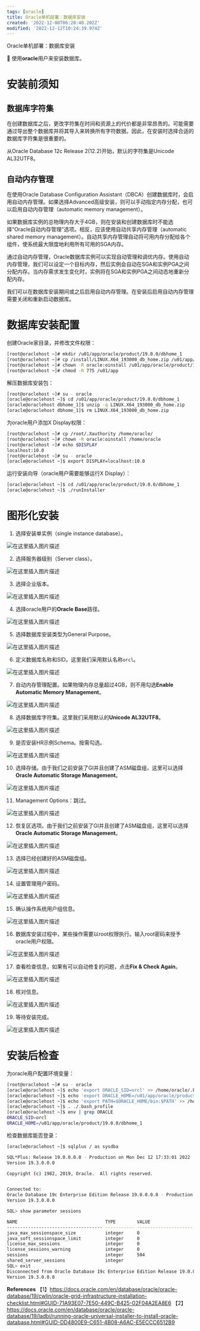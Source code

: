 ```yaml
---
tags: [oracle]
title: Oracle单机部署：数据库安装
created: '2022-12-08T06:20:40.202Z'
modified: '2022-12-12T10:24:39.974Z'
---
```


Oracle单机部署：数据库安装

:dolphin: 使用**oracle**用户来安装数据库。

# 安装前须知
## 数据库字符集
在创建数据库之后，更改字符集在时间和资源上的代价都是非常昂贵的。可能需要通过导出整个数据库并将其导入来转换所有字符数据。因此，在安装时选择合适的数据库字符集是很重要的。

从Oracle Database 12c Release 2(12.2)开始，默认的字符集是Unicode AL32UTF8。

## 自动内存管理
在使用Oracle Database Configuration Assistant（DBCA）创建数据库时，会启用自动内存管理。如果选择Advanced高级安装，则可以手动指定内存分配，也可以启用自动内存管理（automatic memory management）。

如果数据库实例的总物理内存大于4GB，则在安装和创建数据库时不能选择“Oracle自动内存管理”选项。相反，应该使用自动共享内存管理（automatic shared memory management）。自动共享内存管理自动将可用内存分配给各个组件，使系统最大限度地利用所有可用的SGA内存。

通过自动内存管理，Oracle数据库实例可以实现自动管理和调优内存。使用自动内存管理，我们可以设定一个目标内存，然后实例会自动在SGA和实例PGA之间分配内存。当内存需求发生变化时，实例将在SGA和实例PGA之间动态地重新分配内存。

我们可以在数据库安装期间或之后启用自动内存管理。在安装后启用自动内存管理需要关闭和重新启动数据库。

# 数据库安装配置
创建Oracle家目录，并修改文件权限：
```bash
[root@oraclehost ~]# mkdir /u01/app/oracle/product/19.0.0/dbhome_1
[root@oraclehost ~]# cp /install/LINUX.X64_193000_db_home.zip /u01/app/oracle/product/19.0.0/dbhome_1/
[root@oraclehost ~]# chown -R oracle:oinstall /u01/app/oracle/product/19.0.0/dbhome_1
[root@oraclehost ~]# chmod -R 775 /u01/app
```

解压数据库安装包：
```bash
[root@oraclehost ~]# su - oracle
[oracle@oraclehost ~]$ cd /u01/app/oracle/product/19.0.0/dbhome_1
[oracle@oraclehost dbhome_1]$ unzip -q LINUX.X64_193000_db_home.zip
[oracle@oraclehost dbhome_1]$ rm LINUX.X64_193000_db_home.zip
```

为oracle用户添加X Display权限：
```bash
[root@oraclehost ~]# cp /root/.Xauthority /home/oracle/
[root@oraclehost ~]# chown -R oracle:oinstall /home/oracle
[root@oraclehost ~]# echo $DISPLAY
localhost:10.0
[root@oraclehost ~]# su - oracle
[oracle@oraclehost ~]$ export DISPLAY=localhost:10.0
```

运行安装向导（oracle用户需要能够运行X Display）：
```bash
[oracle@oraclehost ~]$ cd /u01/app/oracle/product/19.0.0/dbhome_1
[oracle@oraclehost ~]$ ./runInstaller
```

# 图形化安装
1. 选择安装单实例（single instance database）。

![在这里插入图片描述](https://img-blog.csdnimg.cn/49c9070cb3024b24a040eb075f55c4a2.png#pic_center)

2. 选择服务器级别（Server class）。

![在这里插入图片描述](https://img-blog.csdnimg.cn/24e9f3d8cea64c95bdda3660d280f164.png#pic_center)

3. 选择企业版本。

![在这里插入图片描述](https://img-blog.csdnimg.cn/4266163cbc1847868ff24176e48ae56d.png#pic_center)

4. 选择oracle用户的**Oracle Base**路径。

![在这里插入图片描述](https://img-blog.csdnimg.cn/427542d1b32b423b9219781a6319836e.png#pic_center)

5. 选择数据库安装类型为General Purpose。

![在这里插入图片描述](https://img-blog.csdnimg.cn/b0fcb8b3ba5b4a7fb9dc9d7699248748.png#pic_center)

6. 定义数据库名称和SID。这里我们采用默认名称`orcl`。

![在这里插入图片描述](https://img-blog.csdnimg.cn/a094878918524526813b2e3b43a70ded.png#pic_center)

7. 自动内存管理配置。如果物理内存总量超过4GB，则不用勾选**Enable Automatic Memory Management**。

![在这里插入图片描述](https://img-blog.csdnimg.cn/1b6210b723a6498a8843c473f5efa37c.png#pic_center)

8. 选择数据库字符集。这里我们采用默认的**Unicode AL32UTF8**。

![在这里插入图片描述](https://img-blog.csdnimg.cn/564f9df7c07d441aa16cfaab709eadf1.png#pic_center)

9. 是否安装HR示例Schema。按需勾选。

 ![在这里插入图片描述](https://img-blog.csdnimg.cn/b9b407d4864f40e690e2125c0b7af2aa.png#pic_center)

10. 选择存储。由于我们之前安装了GI并且创建了ASM磁盘组，这里可以选择**Oracle Automatic Storage Management**。

![在这里插入图片描述](https://img-blog.csdnimg.cn/d0178ffdd7a14aefbd9745d8a41b4ec9.png#pic_center)

11. Management Options：跳过。

![在这里插入图片描述](https://img-blog.csdnimg.cn/65ac0a61355745a89b189558e7a5ef13.png#pic_center)

12. 恢复区选项。由于我们之前安装了GI并且创建了ASM磁盘组，这里可以选择**Oracle Automatic Storage Management**。

![在这里插入图片描述](https://img-blog.csdnimg.cn/785bfb1d5fdc4b44bd7089a1c196b389.png#pic_center)

13. 选择已经创建好的ASM磁盘组。

![在这里插入图片描述](https://img-blog.csdnimg.cn/8cb58de1a3844d40bd4f230fbddb4432.png#pic_center)

14. 设置管理用户密码。

![在这里插入图片描述](https://img-blog.csdnimg.cn/6ab37bc074d0432085e73dbe5bac6c78.png#pic_center)

15. 确认操作系统用户组信息。

![在这里插入图片描述](https://img-blog.csdnimg.cn/39dd78a011c940bf9b45c379462ca35c.png#pic_center)

16. 数据库安装过程中，某些操作需要以root权限执行。输入root密码来授予oracle用户权限。

![在这里插入图片描述](https://img-blog.csdnimg.cn/dc17380a37ad4b35afebe930ad3ec3c6.png#pic_center)

17. 查看检查信息，如果有可以自动修复的问题，点击**Fix & Check Again**。

![在这里插入图片描述](https://img-blog.csdnimg.cn/6ef0476dbb3f406db0d65b4c579bf026.png#pic_center)

18.  核对信息。

![在这里插入图片描述](https://img-blog.csdnimg.cn/eb339e6dc9ee4233a323d75f8d50f1db.png#pic_center)

19. 等待安装完成。

![在这里插入图片描述](https://img-blog.csdnimg.cn/6401b409eb864a46835ee6064d6140bf.png#pic_center)



# 安装后检查
为oracle用户配置环境变量：
```bash
[root@oraclehost ~]# su - oracle
[oracle@oraclehost ~]$ echo 'export ORACLE_SID=orcl' >> /home/oracle/.bash_profile
[oracle@oraclehost ~]$ echo 'export ORACLE_HOME=/u01/app/oracle/product/19.0.0/dbhome_1' >> /home/oracle/.bash_profile
[oracle@oraclehost ~]$ echo 'export PATH=$ORACLE_HOME/bin:$PATH' >> /home/oracle/.bash_profile
[oracle@oraclehost ~]$ . ./.bash_profile
[oracle@oraclehost ~]$ env | grep ORACLE
ORACLE_SID=orcl
ORACLE_HOME=/u01/app/oracle/product/19.0.0/dbhome_1
```

检查数据库能否登录：
```bash
[oracle@oraclehost ~]$ sqlplus / as sysdba

SQL*Plus: Release 19.0.0.0.0 - Production on Mon Dec 12 17:33:01 2022
Version 19.3.0.0.0

Copyright (c) 1982, 2019, Oracle.  All rights reserved.


Connected to:
Oracle Database 19c Enterprise Edition Release 19.0.0.0.0 - Production
Version 19.3.0.0.0

SQL> show parameter sessions

NAME                                 TYPE        VALUE
------------------------------------ ----------- ------------------------------
java_max_sessionspace_size           integer     0
java_soft_sessionspace_limit         integer     0
license_max_sessions                 integer     0
license_sessions_warning             integer     0
sessions                             integer     504
shared_server_sessions               integer
SQL> exit
Disconnected from Oracle Database 19c Enterprise Edition Release 19.0.0.0.0 - Production
Version 19.3.0.0.0
```



**References**
【1】https://docs.oracle.com/en/database/oracle/oracle-database/19/cwlin/oracle-grid-infrastructure-installation-checklist.html#GUID-71A93E07-7E50-449C-B425-02F04A2EA8E6
【2】https://docs.oracle.com/en/database/oracle/oracle-database/19/ladbi/running-oracle-universal-installer-to-install-oracle-database.html#GUID-DD4800E9-C651-4B08-A6AC-E5ECCC6512B9


